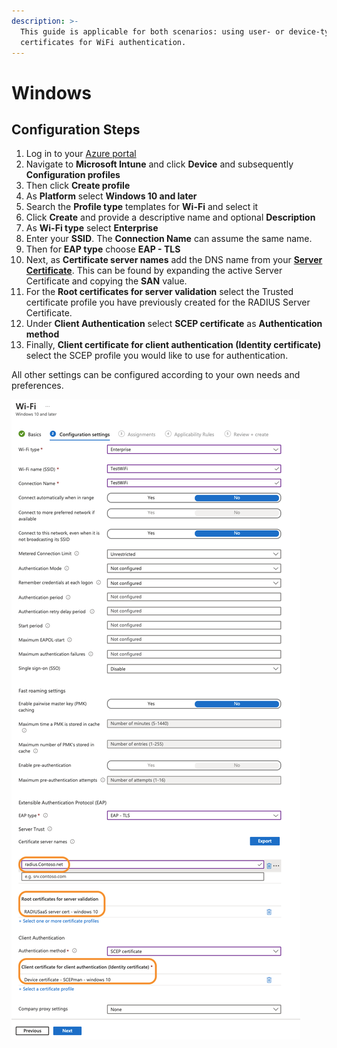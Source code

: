 ```yaml
---
description: >-
  This guide is applicable for both scenarios: using user- or device-type
  certificates for WiFi authentication.
---
```


# Windows

## Configuration Steps

1. Log in to your [Azure portal](https://portal.azure.com)
2. Navigate to **Microsoft Intune** and click **Device** and subsequently **Configuration profiles**
3. Then click **Create profile**
4. As **Platform** select **Windows 10 and later**
5. Search the **Profile type** templates for **Wi-Fi** and select it
6. Click **Create** and provide a descriptive name and optional **Description**
7. As **Wi-Fi type** select **Enterprise**
8. Enter your **SSID**. The **Connection Name** can assume the same name.
9. Then for **EAP type** choose **EAP - TLS**
10. Next, as **Certificate server names** add the DNS name from your [**Server Certificate**](../../portal/settings/settings-server/certificates.md). This can be found by expanding the active Server Certificate and copying the **SAN** value.&#x20;
11. For the **Root certificates for server validation** select the Trusted certificate profile you have previously created for the RADIUS Server Certificate.
12. Under **Client Authentication** select **SCEP certificate** as **Authentication method**&#x20;
13. Finally, **Client certificate for client authentication (Identity certificate)** select the SCEP profile you would like to use for authentication.

All other settings can be configured according to your own needs and preferences.

![](<../../.gitbook/assets/Screenshot 2022-04-04 at 16.28.13 (1).png>)
